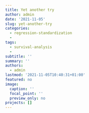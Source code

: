 ```yaml
---
title: Yet another try
author: admin
date: '2021-11-05'
slug: yet-another-try
categories: 
  - regression-standardization
  - 
tags: 
  - survival-analysis
  - 
subtitle: ''
summary: ''
authors: 
  - admin
lastmod: '2021-11-05T10:40:31+01:00'
featured: no
image:
  caption: ''
  focal_point: ''
  preview_only: no
projects: []
---
```

